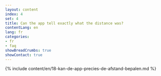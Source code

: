```yaml
---
layout: content
index: 4
set: 4
title: Can the app tell exactly what the distance was?
contentLang: en
lang: fr
categories:
- fr
- faq
showBreadCrumbs: true
showContact: true
---
```

{% include content/en/18-kan-de-app-precies-de-afstand-bepalen.md %}
